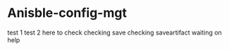 # Anisble-config-mgt
test 1
test 2
here to check 
checking save 
checking saveartifact
waiting on help
